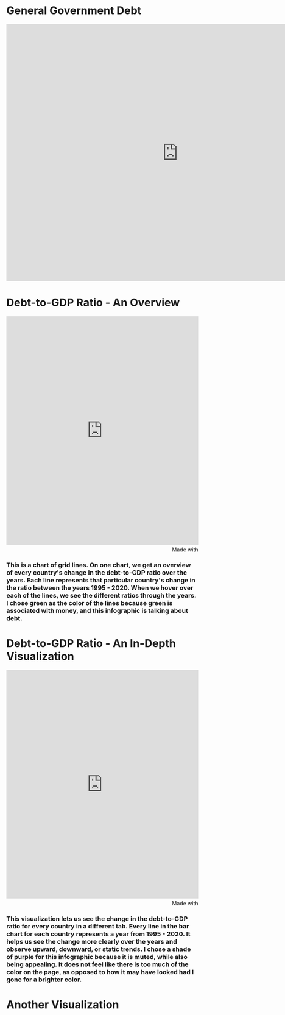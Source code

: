 # General Government Debt 

<iframe src="https://data.oecd.org/chart/6vt2" width="900" height="675" style="border: 0" mozallowfullscreen="true" webkitallowfullscreen="true" allowfullscreen="true"><a href="https://data.oecd.org/chart/6vt2" target="_blank">OECD Chart: General government debt, Total, % of GDP, Annual, 2017 – 2018</a></iframe>

# Debt-to-GDP Ratio - An Overview 

<div class="flourish-embed flourish-chart" data-src="visualisation/7692074"><script src="https://public.flourish.studio/resources/embed.js"></script></div>

<iframe src='https://flo.uri.sh/visualisation/7692074/embed' title='Interactive or visual content' class='flourish-embed-iframe' frameborder='0' scrolling='no' style='width:100%;height:600px;' sandbox='allow-same-origin allow-forms allow-scripts allow-downloads allow-popups allow-popups-to-escape-sandbox allow-top-navigation-by-user-activation'></iframe><div style='width:100%!;margin-top:4px!important;text-align:right!important;'><a class='flourish-credit' href='https://public.flourish.studio/visualisation/7692074/?utm_source=embed&utm_campaign=visualisation/7692074' target='_top' style='text-decoration:none!important'><img alt='Made with Flourish' src='https://public.flourish.studio/resources/made_with_flourish.svg' style='width:105px!important;height:16px!important;border:none!important;margin:0!important;'> </a></div>

### This is a chart of grid lines. On one chart, we get an overview of every country's change in the debt-to-GDP ratio over the years. Each line represents that particular country's change in the ratio between the years 1995 - 2020. When we hover over each of the lines, we see the different ratios through the years. I chose green as the color of the lines because green is associated with money, and this infographic is talking about debt. 

# Debt-to-GDP Ratio - An In-Depth Visualization 

<iframe src='https://flo.uri.sh/visualisation/7692379/embed' title='Interactive or visual content' class='flourish-embed-iframe' frameborder='0' scrolling='no' style='width:100%;height:600px;' sandbox='allow-same-origin allow-forms allow-scripts allow-downloads allow-popups allow-popups-to-escape-sandbox allow-top-navigation-by-user-activation'></iframe><div style='width:100%!;margin-top:4px!important;text-align:right!important;'><a class='flourish-credit' href='https://public.flourish.studio/visualisation/7692379/?utm_source=embed&utm_campaign=visualisation/7692379' target='_top' style='text-decoration:none!important'><img alt='Made with Flourish' src='https://public.flourish.studio/resources/made_with_flourish.svg' style='width:105px!important;height:16px!important;border:none!important;margin:0!important;'> </a></div>

### This visualization lets us see the change in the debt-to-GDP ratio for every country in a different tab. Every line in the bar chart for each country represents a year from 1995 - 2020. It helps us see the change more clearly over the years and observe upward, downward, or static trends. I chose a shade of purple for this infographic because it is muted, while also being appealing. It does not feel like there is too much of the color on the page, as opposed to how it may have looked had I gone for a brighter color. 

# Another Visualization 

<script type='text/javascript' src='https://prod-useast-b.online.tableau.com/javascripts/api/viz_v1.js'></script><div class='tableauPlaceholder' style='width: 1440px; height: 684px;'><object class='tableauViz' width='1440' height='684' style='display:none;'><param name='host_url' value='https%3A%2F%2Fprod-useast-b.online.tableau.com%2F' /> <param name='embed_code_version' value='3' /> <param name='site_root' value='&#47;t&#47;anjanakankanala' /><param name='name' value='Debt-to-GDPRatio&#47;Sheet1' /><param name='tabs' value='no' /><param name='toolbar' value='yes' /><param name='showAppBanner' value='false' /></object></div>


